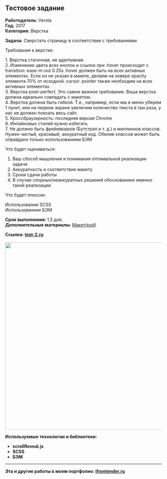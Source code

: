 ## Тестовое задание

<strong><span class="pr-intro">Работодатель:</span> </strong>Versta<br>
<strong><span class="pr-intro">Год:</span></strong> 2017<br>
<strong>Категория:</strong> Верстка<br>

<strong><span class="pr-intro">Задача:</span></strong> Сверстать страницу в соответствии с требованиями

Требования к верстке:

1. Верстка статичная, не адаптивная.<br>
2. Изменение цвета всех кнопок и ссылок при :hover происходит с transition: ease-in-out 0.25s :hover должен быть на всех активных элементах. Если он не указан в макете, делаем на ховере opacity элемента 70% от исходной. cursor: pointer также необходим на всех активных элементах.<br>
3. Верстка pixel-perfect. Это самое важное требование. Ваша верстка должна идеально совпадать с макетом.<br>
4. Верстка должна быть гибкой. Т.е., например, если мы в меню уберем 1 пункт, или на первом экране увеличим количество текста в три раза, у нас не должен поехать весь сайт.<br>
5. Кроссбраузерность: последняя версия Chrome<br>
6. Инлайновых стилей нужно избегать<br>
7. Не должно быть фреймворков (Бутстрап и т. д.) и миллионов классов. Нужен чистый, красивый, аккуратный код. Обилие классов может быть оправдано только использованием БЭМ<br>

Что будет оцениваться:

1. Ваш сбособ мышления и понимания оптимальной реализации задачи<br>
2. Аккуратность и соответствие макету<br>
3. Сроки сдачи работы<br>
4. В случае спорных/неаккуратных решений обоснованине именно такой реализации<br>

Что будет плюсом:

Использование SCSS<br>
Использованние БЭМ<br>

<strong><span>Срок выполнения:</span> </strong>1,5 дня.<br>
<strong><span>Дополнительные материалы:</span> </strong><a href="https://www.dropbox.com/s/c3upxo1s9qnln7z/versta.psd?dl=0" target="_blank" rel="noopener noreferrer">Макет(psd)</a>
<div><strong><span>Ccылка:</span> <a href="http://test-2.ifrontender.ru/" target="_blank" rel="noopener noreferrer">test-2.ru
</a></div><br>
<img class="alignnone size-full wp-image-449" src="http://ifrontender.ru/wp-content/uploads/2017/04/test-2.jpg" alt="" width="996" height="600" />

<strong><span>Используемые технологии и библиотеки:</span></strong><br>

- scrollReveal.js<br>
- SCSS<br>
- БЭМ<br>

<hr>
<strong>Эта и другие работы в моем портфолио:</strong> <a href="http://ifrontender.ru/portfolio/test-2/" target="_blank" rel="noopener noreferrer">ifrontender.ru</a>
